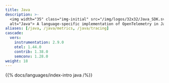 ```yaml
---
title: Java
description: >-
  <img width="35" class="img-initial" src="/img/logos/32x32/Java_SDK.svg"
  alt="Java"> A language-specific implementation of OpenTelemetry in Java.
aliases: [/java, /java/metrics, /java/tracing]
cascade:
  vers:
    instrumentation: 2.9.0
    otel: 1.44.0
    contrib: 1.38.0
    semconv: 1.28.0
weight: 18
---
```


{{% docs/languages/index-intro java /%}}
